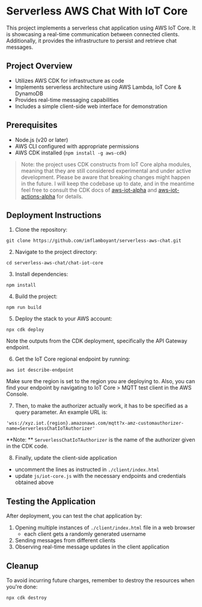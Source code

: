 # Serverless AWS Chat With IoT Core

This project implements a serverless chat application using AWS IoT Core. It is showcasing a real-time communication between connected clients.
Additionally, it provides the infrastructure to persist and retrieve chat messages.

## Project Overview

- Utilizes AWS CDK for infrastructure as code
- Implements serverless architecture using AWS Lambda, IoT Core & DynamoDB
- Provides real-time messaging capabilities
- Includes a simple client-side web interface for demonstration

## Prerequisites

- Node.js (v20 or later)
- AWS CLI configured with appropriate permissions
- AWS CDK installed (`npm install -g aws-cdk`)

> Note: the project uses CDK constructs from IoT Core alpha modules, meaning that they are still considered experimental and under active development.
Please be aware that breaking changes might happen in the future. I will keep the codebase up to date, and in the meantime
feel free to consult the CDK docs of [aws-iot-alpha](https://docs.aws.amazon.com/cdk/api/v2/docs/aws-iot-alpha-readme.html)
and [aws-iot-actions-alpha](https://docs.aws.amazon.com/cdk/api/v2/docs/aws-iot-actions-alpha-readme.html) for details.

## Deployment Instructions

1. Clone the repository:
```shell
git clone https://github.com/imflamboyant/serverless-aws-chat.git
```

2. Navigate to the project directory:
```shell
cd serverless-aws-chat/chat-iot-core
```

3. Install dependencies:
```shell
npm install
```

4. Build the project:
```shell
npm run build
```

5. Deploy the stack to your AWS account:
```shell
npx cdk deploy
```
Note the outputs from the CDK deployment, specifically the API Gateway endpoint.

6. Get the IoT Core regional endpoint by running:
```shell
aws iot describe-endpoint
```
Make sure the region is set to the region you are deploying to. Also, you can find your endpoint by navigating to IoT Core > MQTT test client in the AWS Console.

7. Then, to make the authorizer actually work, it has to be specified as a query parameter. An example URL is:
```shell
'wss://xyz.iot.{region}.amazonaws.com/mqtt?x-amz-customauthorizer-name=ServerlessChatIoTAuthorizer'
```

**Note: ** `ServerlessChatIoTAuthorizer` is the name of the authorizer given in the CDK code.

8. Finally, update the client-side application
- uncomment the lines as instructed in `./client/index.html`
- update `js/iot-core.js` with the necessary endpoints and credentials obtained above

## Testing the Application

After deployment, you can test the chat application by:

1. Opening multiple instances of `./client/index.html` file in a web browser
    - each client gets a randomly generated username
2. Sending messages from different clients
3. Observing real-time message updates in the client application

## Cleanup

To avoid incurring future charges, remember to destroy the resources when you're done:
```shell
npx cdk destroy
```